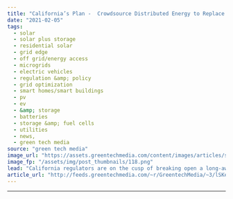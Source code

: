 ```yaml
---
title: "California’s Plan -  Crowdsource Distributed Energy to Replace Grid Upgrades"
date: "2021-02-05"
tags: 
  - solar
  - solar plus storage 
  - residential solar
  - grid edge
  - off grid/energy access
  - microgrids
  - electric vehicles
  - regulation &amp; policy
  - grid optimization
  - smart homes/smart buildings
  - pv
  - ev
  - &amp; storage
  - batteries
  - storage &amp; fuel cells
  - utilities
  - news,
  - green tech media
source: "green tech media"
image_url: "https://assets.greentechmedia.com/content/images/articles/solar_roof_homes_cul_de_sac_San_Diego_XL.jpg"
image_fp: "/assets/img/post_thumbnails/118.png"
lead: "California regulators are on the cusp of breaking open a long-awaited opportunity to enlist rooftop solar, behind-the-meter batteries and other distributed energy resources (DERs) to substitute for expensive grid upgrades. It’s called the Partnership ..."
article_url: "http://feeds.greentechmedia.com/~r/GreentechMedia/~3/lSKe_Fefw0M/californias-plan-to-crowdsource-distributed-energy-to-replace-grid-upgrades"
---
```


---
